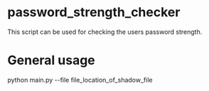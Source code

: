 # password_strength_checker

This script can be used for checking the users password strength. 

# General usage 
python main.py --file file_location_of_shadow_file
